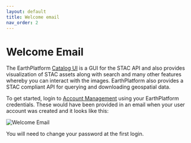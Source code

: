 ```yaml
---
layout: default
title: Welcome email
nav_order: 2
---
```



# Welcome Email

The EarthPlatform [Catalog UI](https://earthplatform.eds.earthdaily.com/catalog/signin) is a GUI for the STAC API and also provides visualization of STAC assets along with search and many other features whereby you can interact with the images. EarthPlatform also provides a STAC compliant API for querying and downloading geospatial data.

To get started, login to [Account Management](https://earthplatform.eds.earthdaily.com/am/signin) using your EarthPlatform credentials. These would have been provided in an email when your user account was created and it looks like this: 

![Welcome Email](../Images/STAC%20API/Welcome%20Email.png) 

You will need to change your password at the first login.
